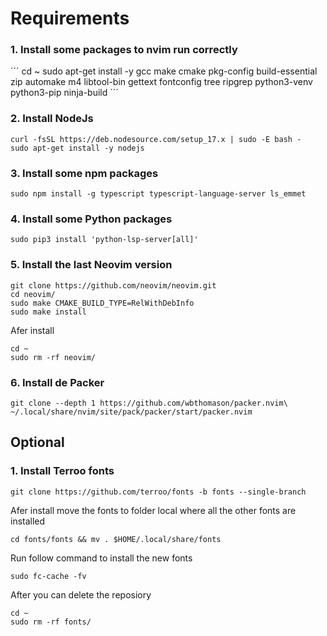 # Requirements
### 1. Install some packages to nvim run correctly
´´´
cd ~
sudo apt-get install -y gcc make cmake pkg-config build-essential zip automake m4 libtool-bin gettext fontconfig tree ripgrep python3-venv python3-pip ninja-build
´´´
### 2. Install NodeJs
```
curl -fsSL https://deb.nodesource.com/setup_17.x | sudo -E bash -
sudo apt-get install -y nodejs
```
### 3. Install some npm packages
```
sudo npm install -g typescript typescript-language-server ls_emmet
```
### 4. Install some Python packages
```
sudo pip3 install 'python-lsp-server[all]'
```
### 5. Install the last Neovim version
```
git clone https://github.com/neovim/neovim.git
cd neovim/
sudo make CMAKE_BUILD_TYPE=RelWithDebInfo
sudo make install
```
Afer install
```
cd ~
sudo rm -rf neovim/
```
### 6. Install de Packer
```
git clone --depth 1 https://github.com/wbthomason/packer.nvim\ ~/.local/share/nvim/site/pack/packer/start/packer.nvim
```

## Optional
### 1. Install Terroo fonts
```
git clone https://github.com/terroo/fonts -b fonts --single-branch
```
Afer install move the fonts to folder local where all the other fonts are installed
```
cd fonts/fonts && mv . $HOME/.local/share/fonts
```
Run follow command to install the new fonts
```
sudo fc-cache -fv
```
After you can delete the reposiory
```
cd ~
sudo rm -rf fonts/
```
